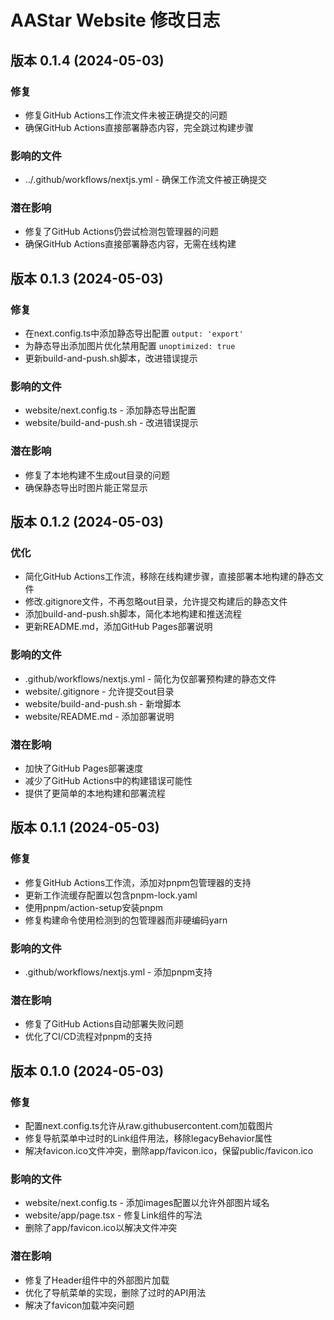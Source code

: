 # AAStar Website 修改日志

## 版本 0.1.4 (2024-05-03)

### 修复
- 修复GitHub Actions工作流文件未被正确提交的问题
- 确保GitHub Actions直接部署静态内容，完全跳过构建步骤

### 影响的文件
- ../.github/workflows/nextjs.yml - 确保工作流文件被正确提交

### 潜在影响
- 修复了GitHub Actions仍尝试检测包管理器的问题
- 确保GitHub Actions直接部署静态内容，无需在线构建

## 版本 0.1.3 (2024-05-03)

### 修复
- 在next.config.ts中添加静态导出配置 `output: 'export'`
- 为静态导出添加图片优化禁用配置 `unoptimized: true`
- 更新build-and-push.sh脚本，改进错误提示

### 影响的文件
- website/next.config.ts - 添加静态导出配置
- website/build-and-push.sh - 改进错误提示

### 潜在影响
- 修复了本地构建不生成out目录的问题
- 确保静态导出时图片能正常显示

## 版本 0.1.2 (2024-05-03)

### 优化
- 简化GitHub Actions工作流，移除在线构建步骤，直接部署本地构建的静态文件
- 修改.gitignore文件，不再忽略out目录，允许提交构建后的静态文件
- 添加build-and-push.sh脚本，简化本地构建和推送流程
- 更新README.md，添加GitHub Pages部署说明

### 影响的文件
- .github/workflows/nextjs.yml - 简化为仅部署预构建的静态文件
- website/.gitignore - 允许提交out目录
- website/build-and-push.sh - 新增脚本
- website/README.md - 添加部署说明

### 潜在影响
- 加快了GitHub Pages部署速度
- 减少了GitHub Actions中的构建错误可能性
- 提供了更简单的本地构建和部署流程

## 版本 0.1.1 (2024-05-03)

### 修复
- 修复GitHub Actions工作流，添加对pnpm包管理器的支持
- 更新工作流缓存配置以包含pnpm-lock.yaml
- 使用pnpm/action-setup安装pnpm
- 修复构建命令使用检测到的包管理器而非硬编码yarn

### 影响的文件
- .github/workflows/nextjs.yml - 添加pnpm支持

### 潜在影响
- 修复了GitHub Actions自动部署失败问题
- 优化了CI/CD流程对pnpm的支持

## 版本 0.1.0 (2024-05-03)

### 修复
- 配置next.config.ts允许从raw.githubusercontent.com加载图片
- 修复导航菜单中过时的Link组件用法，移除legacyBehavior属性
- 解决favicon.ico文件冲突，删除app/favicon.ico，保留public/favicon.ico

### 影响的文件
- website/next.config.ts - 添加images配置以允许外部图片域名
- website/app/page.tsx - 修复Link组件的写法
- 删除了app/favicon.ico以解决文件冲突

### 潜在影响
- 修复了Header组件中的外部图片加载
- 优化了导航菜单的实现，删除了过时的API用法
- 解决了favicon加载冲突问题 